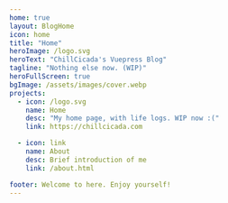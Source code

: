 ```yaml
---
home: true
layout: BlogHome
icon: home
title: "Home"
heroImage: /logo.svg
heroText: "ChillCicada's Vuepress Blog"
tagline: "Nothing else now. (WIP)"
heroFullScreen: true
bgImage: /assets/images/cover.webp
projects:
  - icon: /logo.svg
    name: Home
    desc: "My home page, with life logs. WIP now :("
    link: https://chillcicada.com

  - icon: link
    name: About
    desc: Brief introduction of me
    link: /about.html

footer: Welcome to here. Enjoy yourself!
---
```

